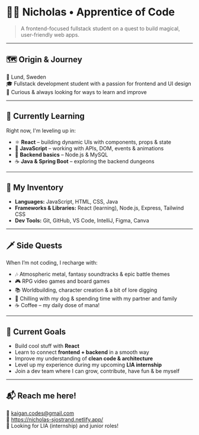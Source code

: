 # 🧙‍♂️ Nicholas • Apprentice of Code

> A frontend-focused fullstack student on a quest to build magical, user-friendly web apps.

---

## 🗺️ Origin & Journey  
📍 Lund, Sweden  
🎓 Fullstack development student with a passion for frontend and UI design 
🧭 Curious & always looking for ways to learn and improve

---

## 🧠 Currently Learning  
Right now, I'm leveling up in:

- ⚛️ **React** – building dynamic UIs with components, props & state  
- 🧪 **JavaScript** – working with APIs, DOM, events & animations  
- 🧱 **Backend basics** – Node.js & MySQL
- ☕ **Java & Spring Boot** – exploring the backend dungeons

---

## 🎒 My Inventory
- **Languages:** JavaScript, HTML, CSS, Java 
- **Frameworks & Libraries:** React (learning), Node.js, Express, Tailwind CSS
- **Dev Tools:** Git, GitHub, VS Code, IntelliJ, Figma, Canva

---

## 🗡️ Side Quests
When I’m not coding, I recharge with:

- 🎶 Atmospheric metal, fantasy soundtracks & epic battle themes  
- 🎮 RPG video games and board games
- 📚 Worldbuilding, character creation & a bit of lore digging  
- 🐾 Chilling with my dog & spending time with my partner and family
- ☕ Coffee – my daily dose of mana!

---

## 🎯 Current Goals  
- Build cool stuff with **React**  
- Learn to connect **frontend + backend** in a smooth way
- Improve my understanding of **clean code & architecture**  
- Level up my experience during my upcoming **LIA internship**  
- Join a dev team where I can grow, contribute, have fun & be myself

---

## 📬 Reach me here!
📧 [kaigan.codes@gmail.com](mailto:kaigan.codes@gmail.com)  
📔 https://nicholas-sjostrand.netlify.app/  
🔗 Looking for LIA (internship) and junior roles!
